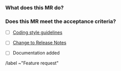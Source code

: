 ### What does this MR do?

### Does this MR meet the acceptance criteria?

* [ ] [Coding style guidelines](https://gitlab.psi.ch/OPAL/src/wikis/For-Developers/CodingStyle)
* [ ] [Change to Release Notes](https://gitlab.psi.ch/OPAL/src/wikis/ReleaseNotes/ReleaseNotes)
* [ ] Documentation added


/label ~"Feature request"
